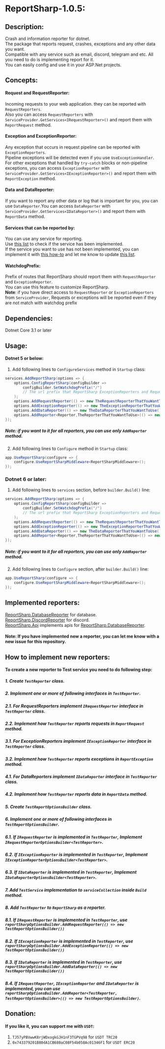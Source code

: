 # ReportSharp-1.0.5:

## Description:

Crash and information reporter for dotnet.   
The package that reports request, crashes, exceptions and any other data you want.    
Compatible with any service such as email, discord, telegram and etc. All you need to do is implementing report for it.   
You can easily config and use it in your ASP.Net projects.

## Concepts:

#### Request and RequestReporter:

Incoming requests to your web application. they can be reported with `RequestReporters`.    
Also you can access `RequestReporters` with `ServiceProvider.GetServices<IRequestReporter>()`
and report them with `ReportRequest` method.

#### Exception and ExceptionReporter:

Any exception that occurs in request pipeline can be reported with `ExceptionReporters`.   
Pipeline exceptions will be detected even if you use `UseExceptionHandler`.   
For other exceptions that handled by `try-catch` blocks or non-pipeline exceptions, you can access `ExceptionReporter` with `ServiceProvider.GetServices<IExceptionReporter>()`
and report them with `ReportException` method.

#### Data and DataReporter:

If you want to report any other data or log that is important for you, you can use `DataReporter`.You can access `DataReporter` with `ServiceProvider.GetServices<IDataReporter>()`
and report them with `ReportData` method.

#### Services that can be reported by:

You can use any service for reporting.   
Use [this list](#implemented-reporters) to check if the service has been implemented.   
If the service you want to use has not been implemented, you can implement it with [this how-to](#how-to-implement-new-reporters) and let me know to update [this list](#implemented-reporters).

#### WatchdogPrefix:

Prefix of routes that ReportSharp should report them with `RequestReporter` and `ExceptionReporter`.   
You can use this feature to customize ReportSharp.  
**Note**: if you have direct access to `RequestReporter` or `ExceptionReporters` from `ServiceProvider`, Requests or exceptions will be reported even if they are not match with watchdog prefix

## Dependencies:

Dotnet Core 3.1 or later

## Usage:

#### Dotnet 5 or below:

1) Add following lines to `ConfigureServices` method in `Startup` class:

```c#
services.AddReportSharp(options => {
    options.ConfigReportSharp(configBuilder => 
        configBuilder.SetWatchdogPrefix("/")
        // The url prefix that ReportSharp ExceptionReporters and RequestReporter should report them 
    );
    options.AddRequestReporter(() => new TheRequestReporterThatYouWantToUse());
    options.AddExceptionReporter(() => new TheExceptionReporterThatYouWantToUse());
    options.AddDataReporter(() => new TheDataReporterThatYouWantToUse());
    options.AddReporter<Reporter,TheReporterThatYouWantToUse>(() => new TheReporterThatYouWantToUse());
});
```

##### Note: if you want to it for all reporters, you can use only `AddReporter` method.

2) Add following lines to `Configure` method in `Startup` class:

```c#
app.UseReportSharp(configure => {
    configure.UseReportSharpMiddleware<ReportSharpMiddleware>();
});
```

### Dotnet 6 or later:

1) Add following lines to `services` section, before `builder.Build()` line:

```c#
services.AddReportSharp(options => {
    options.ConfigReportSharp(configBuilder => 
        configBuilder.SetWatchdogPrefix("/")
        // The url prefix that ReportSharp ExceptionReporters and RequestReporter should report them 
    );
    options.AddRequestReporter(() => new TheRequestReporterThatYouWantToUse());
    options.AddExceptionReporter(() => new TheExceptionReporterThatYouWantToUse());
    options.AddDataReporter(() => new TheDataReporterThatYouWantToUse());
    options.AddReporter<Reporter,TheReporterThatYouWantToUse>(() => new TheReporterThatYouWantToUse());
});
```

##### Note: if you want to it for all reporters, you can use only `AddReporter` method.

2) Add following lines to `Configure` section, after `builder.Build()` line:

```c#
app.UseReportSharp(configure => {
    configure.UseReportSharpMiddleware<ReportSharpMiddleware>();
});
```

## Implemented reporters:

[ReportSharp.DatabaseReporter](https://www.nuget.org/packages/ReportSharp.DatabaseReporter/) for database.   
[ReportSharp.DiscordReporter](https://www.nuget.org/packages/ReportSharp.DiscordReporter/) for discord.  
[ReportSharp.Api](https://www.nuget.org/packages/ReportSharp.Api/) implements apis for [ReportSharp.DatabaseReporter](https://www.nuget.org/packages/ReportSharp.DatabaseReporter/).

#### Note: If you have implemented new a reporter, you can let me know with a new issue for this repository.

## How to implement new reporters:

#### To create a new reporter to Test service you need to do following step:

##### **1.** Create `TestReporter` class.

##### **2.** Implement one or more of following interfaces in `TestReporter`.

##### **2.1.** For **RequestReporters** implement `IRequestReporter` interface in `TestReporter` class.

##### **2.2.** Implement how `TestReporter` reports requests in `ReportRequest` method.

##### **3.1.** For **ExceptionReporters** implement `IExceptionReporter` interface in `TestReporter` class.

##### **3.2.** Implement how `TestReporter` reports exceptions in `ReportException` method.

##### **4.1.** For **DataReporters** implement `IDataReporter` interface in `TestReporter` class.

##### **4.2.** Implement how `TestReporter` reports data in `ReportData` method.

##### **5.** Create `TestReportOptionsBuilder` class.

##### **6.** Implement one or more of following interfaces in `TestReportOptionsBuilder`.

##### **6.1.** If `IRequestReporter` is implemented in `TestReporter`, Implement `IRequestReporterOptionsBuilder<TestReporter>`.

##### **6.2.** If `IExceptionReporter` is implemented in `TestReporter`, Implement `IExceptionReporterOptionsBuilder<TestReporter>`.

##### **6.3.** If `IDataReporter` is implemented in `TestReporter`, Implement `IDataReporterOptionsBuilder<TestReporter>`.

##### **7.** Add `TestService` implementation to `serviceCollection` inside `Build` method.

##### **8.** Add `TestReporter` to `ReportSharp` as a reporter.

##### **8.1.** If `IRequestReporter` is implemented in `TestReporter`, use `reportSharpOptionsBuilder.AddRequestReporter(() => new TestReportOptionsBuilder())`

##### **8.2.** If `IExceptionReporter` is implemented in `TestReporter`, use `reportSharpOptionsBuilder.AddExceptionReporter(() => new TestReportOptionsBuilder())`

##### **8.3.** If `IDataReporter` is implemented in `TestReporter`, use `reportSharpOptionsBuilder.AddDataReporter(() => new TestReportOptionsBuilder())`

##### **8.4.** If `IRequestReporter`, `IExceptionReporter` and `IDataReporter` is implemented, you can use `reportSharpOptionsBuilder.AddReporter<TestReporter, TestReportOptionsBuilder>(() => new TestReportOptionsBuilder)`.

## Donation:

#### If you like it, you can support me with `USDT`:

1) `TJ57yPBVwwK8rjWDxogkGJH1nF3TGPVq98` for `USDT TRC20`
2) `0x743379201B80dA1CB680aC08F54b058Ac01346F1` for `USDT ERC20`
